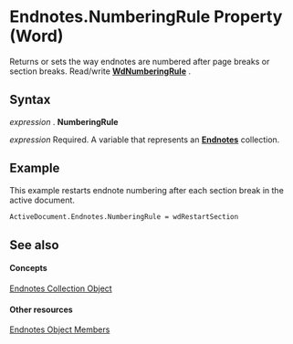 
# Endnotes.NumberingRule Property (Word)

Returns or sets the way endnotes are numbered after page breaks or section breaks. Read/write  **[WdNumberingRule](70993a58-4b2c-e809-ab71-ca1701539483.md)** .


## Syntax

 _expression_ . **NumberingRule**

 _expression_ Required. A variable that represents an **[Endnotes](32676579-dd41-e83d-a305-fcc2b7cb4f64.md)** collection.


## Example

This example restarts endnote numbering after each section break in the active document.


```vb
ActiveDocument.Endnotes.NumberingRule = wdRestartSection
```


## See also


#### Concepts


[Endnotes Collection Object](32676579-dd41-e83d-a305-fcc2b7cb4f64.md)
#### Other resources


[Endnotes Object Members](b70ef623-9c2a-6cb9-acb3-64d3f150b62a.md)
